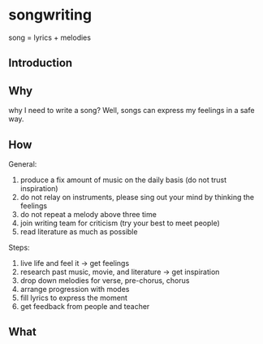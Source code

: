 # songwriting

song = lyrics + melodies

## Introduction

## Why

why I need to write a song? Well, songs can express my feelings in a safe way.

## How

General:

1. produce a fix amount of music on the daily basis (do not trust inspiration)
2. do not relay on instruments, please sing out your mind by thinking the feelings
3. do not repeat a melody above three time
4. join writing team for criticism (try your best to meet people)
5. read literature as much as possible

Steps:

1. live life and feel it -> get feelings
2. research past music, movie, and literature -> get inspiration
3. drop down melodies for verse, pre-chorus, chorus
4. arrange progression with modes
5. fill lyrics to express the moment
6. get feedback from people and teacher

## What
